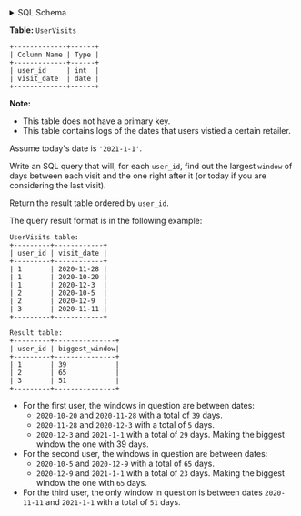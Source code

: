 <details>
<summary> SQL Schema</summary>

```sql
DROP TABLE IF EXISTS UserVisits;

CREATE TABLE IF NOT EXISTS 
  UserVisits (user_id int, visit_date date);

INSERT INTO 
  UserVisits (user_id, visit_date) 
VALUES 
  ('1', '2020-11-28'),
  ('1', '2020-10-20'),
  ('1', '2020-12-3'),
  ('2', '2020-10-5'),
  ('2', '2020-12-9'),
  ('3', '2020-11-11');
```

</details>

**Table:** `UserVisits`

```
+-------------+------+
| Column Name | Type |
+-------------+------+
| user_id     | int  |
| visit_date  | date |
+-------------+------+
```

**Note:**

- This table does not have a primary key.
- This table contains logs of the dates that users vistied a certain retailer.

Assume today's date is `'2021-1-1'`.

Write an SQL query that will, for each `user_id`, find out the largest `window` of days between each visit and the one right after it (or today if you are considering the last visit).

Return the result table ordered by `user_id`.

The query result format is in the following example:

```
UserVisits table:
+---------+------------+
| user_id | visit_date |
+---------+------------+
| 1       | 2020-11-28 |
| 1       | 2020-10-20 |
| 1       | 2020-12-3  |
| 2       | 2020-10-5  |
| 2       | 2020-12-9  |
| 3       | 2020-11-11 |
+---------+------------+

Result table:
+---------+---------------+
| user_id | biggest_window|
+---------+---------------+
| 1       | 39            |
| 2       | 65            |
| 3       | 51            |
+---------+---------------+
```

- For the first user, the windows in question are between dates:
  + `2020-10-20` and `2020-11-28` with a total of `39` days. 
  + `2020-11-28` and `2020-12-3` with a total of `5` days. 
  + `2020-12-3` and `2021-1-1` with a total of `29` days.
Making the biggest window the one with 39 days.
- For the second user, the windows in question are between dates:
    + `2020-10-5` and `2020-12-9` with a total of `65` days.
    + `2020-12-9` and `2021-1-1` with a total of `23` days.
Making the biggest window the one with `65` days.
- For the third user, the only window in question is between dates `2020-11-11` and `2021-1-1` with a total of `51` days.